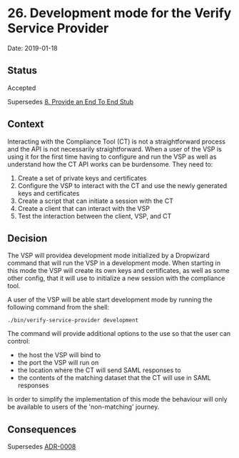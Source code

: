 # 26. Development mode for the Verify Service Provider

Date: 2019-01-18

## Status

Accepted

Supersedes [8. Provide an End To End Stub](0008-provide-an-end-to-end-stub.md)

## Context

Interacting with the Compliance Tool (CT) is not a straightforward process and the API is not necessarily straightforward. When a user of the VSP is using it for the first time having to configure and run the VSP as well as understand how the CT API works can be burdensome. They need to:
1. Create a set of private keys and certificates
2. Configure the VSP to interact with the CT and use the newly generated keys
   and certificates
3. Create a script that can initiate a session with the CT
4. Create a client that can interact with the VSP
5. Test the interaction between the client, VSP, and CT

## Decision

The VSP will providea development mode initialized by a Dropwizard command that
will run the VSP in a development mode. When starting in this mode the VSP will
create its own keys and certificates, as well as some other config, that it will
use to initialize a new session with the compliance tool. 

A user of the VSP will be able start development mode by running the following
command from the shell:

```
./bin/verify-service-provider development
```

The command will provide additional options to the use so that the user can
control:
- the host the VSP will bind to
- the port the VSP will run on
- the location where the CT will send SAML responses to
- the contents of the matching dataset that the CT will use in SAML responses

In order to simplify the implementation of this mode the behaviour will only be
available to users of the 'non-matching' journey.

## Consequences

Supersedes [ADR-0008](docs/adr/0008-provide-an-end-to-end-stub.md)
